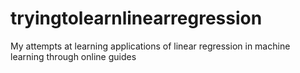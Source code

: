 # tryingtolearnlinearregression
My attempts at learning applications of linear regression in machine learning through online guides
